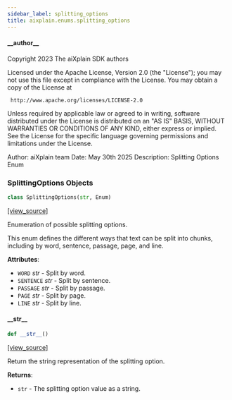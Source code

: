 ```yaml
---
sidebar_label: splitting_options
title: aixplain.enums.splitting_options
---
```


#### \_\_author\_\_

Copyright 2023 The aiXplain SDK authors

Licensed under the Apache License, Version 2.0 (the &quot;License&quot;);
you may not use this file except in compliance with the License.
You may obtain a copy of the License at

     http://www.apache.org/licenses/LICENSE-2.0

Unless required by applicable law or agreed to in writing, software
distributed under the License is distributed on an &quot;AS IS&quot; BASIS,
WITHOUT WARRANTIES OR CONDITIONS OF ANY KIND, either express or implied.
See the License for the specific language governing permissions and
limitations under the License.

Author: aiXplain team
Date: May 30th 2025
Description:
    Splitting Options Enum

### SplittingOptions Objects

```python
class SplittingOptions(str, Enum)
```

[[view_source]](https://github.com/aixplain/aiXplain/blob/main/aixplain/enums/splitting_options.py#L27)

Enumeration of possible splitting options.

This enum defines the different ways that text can be split into chunks,
including by word, sentence, passage, page, and line.

**Attributes**:

- `WORD` _str_ - Split by word.
- `SENTENCE` _str_ - Split by sentence.
- `PASSAGE` _str_ - Split by passage.
- `PAGE` _str_ - Split by page.
- `LINE` _str_ - Split by line.

#### \_\_str\_\_

```python
def __str__()
```

[[view_source]](https://github.com/aixplain/aiXplain/blob/main/aixplain/enums/splitting_options.py#L46)

Return the string representation of the splitting option.

**Returns**:

- `str` - The splitting option value as a string.

